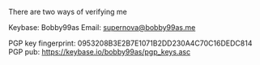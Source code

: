 There are two ways of verifying me

Keybase: Bobby99as
Email: supernova@bobby99as.me

PGP key fingerprint: 0953208B3E2B7E1071B2DD230A4C70C16DEDC814
PGP pub: https://keybase.io/bobby99as/pgp_keys.asc
